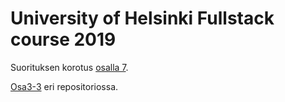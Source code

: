 # University of Helsinki Fullstack course 2019

Suorituksen korotus [osalla 7](https://github.com/magael/fullstack-2019/tree/master/osa7).

[Osa3-3](https://github.com/magael/fullstack-2019-osa3) eri repositoriossa.